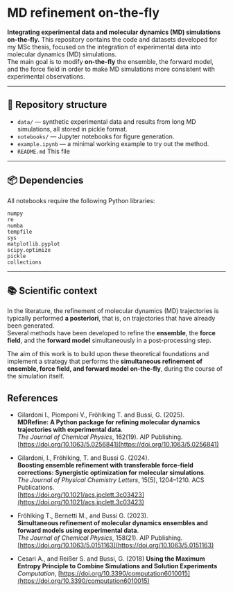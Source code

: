 # MD refinement on-the-fly
**Integrating experimental data and molecular dynamics (MD) simulations on-the-fly.**
This repository contains the code and datasets developed for my MSc thesis, focused on the integration of experimental data into molecular dynamics (MD) simulations.  
The main goal is to modify **on-the-fly** the ensemble, the forward model, and the force field in order to make MD simulations more consistent with experimental observations.

---

## 📁 Repository structure
- `data/` — synthetic experimental data and results from long MD simulations, all stored in pickle format.
- `notebooks/` — Jupyter notebooks for figure generation.
- `example.ipynb` — a minimal working example to try out the method.
- `README.md` This file

---

## 📦 Dependencies

All notebooks require the following Python libraries:

```
numpy
re
numba
tempfile
sys
matplotlib.pyplot
scipy.optimize
pickle
collections

```

---
## 📚 Scientific context
In the literature, the refinement of molecular dynamics (MD) trajectories is typically performed **a posteriori**, that is, on trajectories that have already been generated.  
Several methods have been developed to refine the **ensemble**, the **force field**, and the **forward model** simultaneously in a post-processing step.  

The aim of this work is to build upon these theoretical foundations and implement a strategy that performs the **simultaneous refinement of ensemble, force field, and forward model on-the-fly**, during the course of the simulation itself.

## References
- Gilardoni I., Piomponi V., Fröhlking T. and Bussi, G. (2025).  
  **MDRefine: A Python package for refining molecular dynamics trajectories with experimental data**.  
  *The Journal of Chemical Physics*, 162(19). AIP Publishing.  
  [https://doi.org/10.1063/5.0256841](https://doi.org/10.1063/5.0256841)

- Gilardoni, I., Fröhlking, T. and Bussi G. (2024).  
  **Boosting ensemble refinement with transferable force-field corrections: Synergistic optimization for molecular simulations**.  
  *The Journal of Physical Chemistry Letters*, 15(5), 1204–1210. ACS Publications.  
  [https://doi.org/10.1021/acs.jpclett.3c03423](https://doi.org/10.1021/acs.jpclett.3c03423)

- Fröhlking T., Bernetti M., and Bussi G. (2023).  
  **Simultaneous refinement of molecular dynamics ensembles and forward models using experimental data**.  
  *The Journal of Chemical Physics*, 158(21). AIP Publishing.  
  [https://doi.org/10.1063/5.0151163](https://doi.org/10.1063/5.0151163)

- Cesari A., and Reißer S. and Bussi, G. (2018)
  **Using the Maximum Entropy Principle to Combine Simulations and Solution Experiments**
  *Computation*,
  [https://doi.org/10.3390/computation6010015](https://doi.org/10.3390/computation6010015)

  
